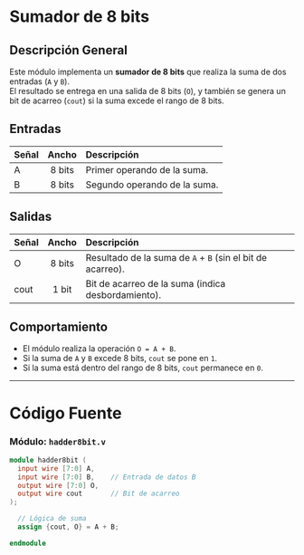 # Sumador de 8 bits

## Descripción General
Este módulo implementa un **sumador de 8 bits** que realiza la suma de dos entradas (`A` y `B`).  
El resultado se entrega en una salida de 8 bits (`O`), y también se genera un bit de acarreo (`cout`) si la suma excede el rango de 8 bits.

## Entradas
| Señal | Ancho | Descripción |
|:------|:-----:|:------------|
| A     | 8 bits | Primer operando de la suma. |
| B     | 8 bits | Segundo operando de la suma. |

## Salidas
| Señal | Ancho | Descripción |
|:------|:-----:|:------------|
| O     | 8 bits | Resultado de la suma de `A` + `B` (sin el bit de acarreo). |
| cout  | 1 bit  | Bit de acarreo de la suma (indica desbordamiento). |

## Comportamiento
- El módulo realiza la operación `O = A + B`.
- Si la suma de `A` y `B` excede 8 bits, `cout` se pone en `1`.
- Si la suma está dentro del rango de 8 bits, `cout` permanece en `0`.

---

# Código Fuente

### Módulo: `hadder8bit.v`
```verilog
module hadder8bit (
  input wire [7:0] A,
  input wire [7:0] B,    // Entrada de datos B
  output wire [7:0] O,
  output wire cout       // Bit de acarreo
);

  // Lógica de suma
  assign {cout, O} = A + B;

endmodule
